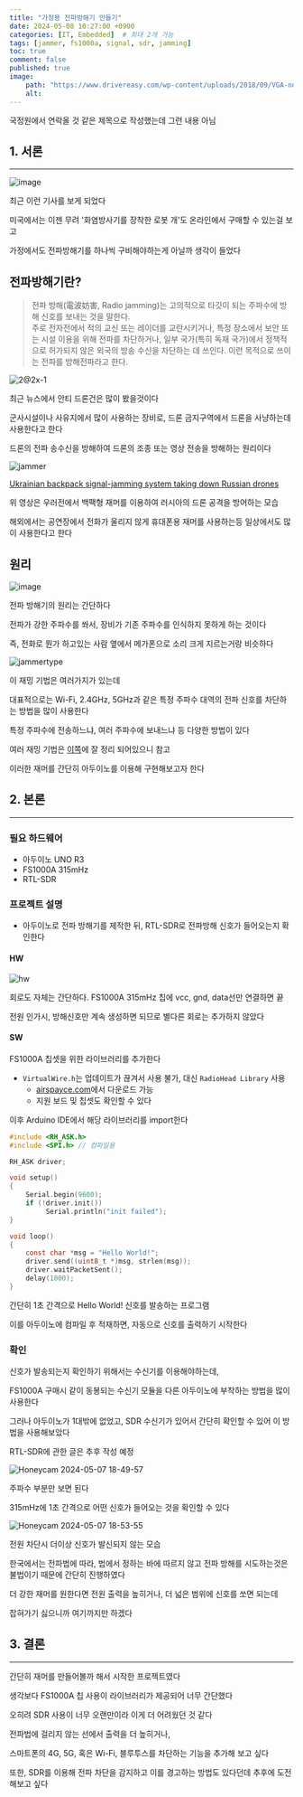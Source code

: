 ```yaml
---
title: "가정용 전파방해기 만들기"
date: 2024-05-08 10:27:00 +0900
categories: [IT, Embedded]  # 최대 2개 가능
tags: [jammer, fs1000a, signal, sdr, jamming]    
toc: true
comment: false
published: true
image:
    path: "https://www.drivereasy.com/wp-content/uploads/2018/09/VGA-no-signal-image.jpg" 
    alt: 
---
```


국정원에서 연락올 것 같은 제목으로 작성했는데 그런 내용 아님

## 1. 서론
---

![image](https://github.com/jinhg0214/jinhg0214.github.io/assets/70011316/f498d94b-3282-4e34-a0d0-0d4c599bf92c)

최근 이런 기사를 보게 되었다

미국에서는 이젠 무려 '화염방사기를 장착한 로봇 개'도 온라인에서 구매할 수 있는걸 보고

가정에서도 전파방해기를 하나씩 구비해야하는게 아닐까 생각이 들었다

## 전파방해기란?

> 전파 방해(電波妨害, Radio jamming)는 고의적으로 타깃이 되는 주파수에 방해 신호를 보내는 것을 말한다.   
 주로 전자전에서 적의 교신 또는 레이더를 교란시키거나, 특정 장소에서 보안 또는 시설 이용을 위해 전파를 차단하거나, 일부 국가(특히 독재 국가)에서 정책적으로 허가되지 않은 외국의 방송 수신을 차단하는 데 쓰인다. 이런 목적으로 쓰이는 전파를 방해전파라고 한다.

![2@2x-1](https://github.com/jinhg0214/jinhg0214.github.io/assets/70011316/14481dd9-c180-4449-ab29-8407d6886928)

최근 뉴스에서 안티 드론건은 많이 봤을것이다

군사시설이나 사유지에서 많이 사용하는 장비로, 드론 금지구역에서 드론을 사냥하는데 사용한다고 한다

드론의 전파 송수신을 방해하여 드론의 조종 또는 영상 전송을 방해하는 원리이다

![jammer](https://github.com/jinhg0214/jinhg0214.github.io/assets/70011316/11ec7f24-7c13-4ba5-88b3-c293d302118d)

[Ukrainian backpack signal-jamming system taking down Russian drones](https://youtu.be/PUsLjG6DU0M?si=-cfe4QQEmhuyA-xM)

위 영상은 우러전에서 백팩형 재머를 이용하여 러시아의 드론 공격을 방어하는 모습

해외에서는 공연장에서 전화가 울리지 않게 휴대폰용 재머를 사용하는등 일상에서도 많이 사용한다고 한다

## 원리

![image](https://github.com/jinhg0214/jinhg0214.github.io/assets/70011316/76b0b50c-e45f-4d93-af3f-0537f3079793)

전파 방해기의 원리는 간단하다

전파가 강한 주파수를 쏴서, 장비가 기존 주파수를 인식하지 못하게 하는 것이다

즉, 전화로 뭔가 하고있는 사람 옆에서 메가폰으로 소리 크게 지르는거랑 비슷하다

![jammertype](https://img.wonderhowto.com/img/36/31/63667600848310/0/use-mdk3-for-advanced-wi-fi-jamming.w1456.jpg)

이 재밍 기법은 여러가지가 있는데

대표적으로는 Wi-Fi, 2.4GHz, 5GHz과 같은 특정 주파수 대역의 전파 신호를 차단하는 방법을 많이 사용한다

특정 주파수에 전송하느냐, 여러 주파수에 보내느냐 등 다양한 방법이 있다

여러 재밍 기법은 [이쪽](https://blog.naver.com/citrain64/100139542892)에 잘 정리 되어있으니 참고


이러한 재머를 간단히 아두이노를 이용해 구현해보고자 한다


## 2. 본론
---
### 필요 하드웨어
- 아두이노 UNO R3
- FS1000A 315mHz
- RTL-SDR

### 프로젝트 설명

- 아두이노로 전파 방해기를 제작한 뒤, RTL-SDR로 전파방해 신호가 들어오는지 확인한다

#### HW 

![hw](https://github.com/jinhg0214/jinhg0214.github.io/assets/70011316/d8b579cd-60f6-4d57-86a0-3fd45f6deec6)

회로도 자체는 간단하다. FS1000A 315mHz 칩에 vcc, gnd, data선만 연결하면 끝

전원 인가시, 방해신호만 계속 생성하면 되므로 별다른 회로는 추가하지 않았다

#### SW 

FS1000A 칩셋을 위한 라이브러리를 추가한다

- `VirtualWire.h`는 업데이트가 끊겨서 사용 불가, 대신 `RadioHead Library` 사용
  - [airspayce.com](https://www.airspayce.com/mikem/arduino/RadioHead/)에서 다운로드 가능
  - 지원 보드 및 칩셋도 확인할 수 있다

이후 Arduino IDE에서 해당 라이브러리를 import한다

```c
#include <RH_ASK.h>
#include <SPI.h> // 컴파일용

RH_ASK driver;

void setup()
{
    Serial.begin(9600);	  
    if (!driver.init())
         Serial.println("init failed");
}

void loop()
{
    const char *msg = "Hello World!";
    driver.send((uint8_t *)msg, strlen(msg));
    driver.waitPacketSent();
    delay(1000);
}
```
간단히 1초 간격으로 Hello World! 신호를 발송하는 프로그램

이를 아두이노에 컴파일 후 적재하면, 자동으로 신호를 출력하기 시작한다

### 확인

신호가 발송되는지 확인하기 위해서는 수신기를 이용해야하는데, 

FS1000A 구매시 같이 동봉되는 수신기 모듈을 다른 아두이노에 부착하는 방법을 많이 사용한다

그러나 아두이노가 1대밖에 없었고, SDR 수신기가 있어서 간단히 확인할 수 있어 이 방법을 사용해보았다

RTL-SDR에 관한 글은 추후 작성 예정

![Honeycam 2024-05-07 18-49-57](https://github.com/jinhg0214/jinhg0214.github.io/assets/70011316/cb55c34e-d438-4cda-b009-721f4c9bb667)

주파수 부분만 보면 된다

315mHz에 1초 간격으로 어떤 신호가 들어오는 것을 확인할 수 있다

![Honeycam 2024-05-07 18-53-55](https://github.com/jinhg0214/jinhg0214.github.io/assets/70011316/4d7c4e37-208a-4d4c-b375-8ed2e5155ce3)

전원 차단시 더이상 신호가 발신되지 않는 모습


한국에서는 전파법에 따라, 법에서 정하는 바에 따르지 않고 전파 방해를 시도하는것은 불법이기 때문에 간단히 진행하였다

더 강한 재머를 원한다면 전원 출력을 높히거나, 더 넓은 범위에 신호를 쏘면 되는데 

잡혀가기 싫으니까 여기까지만 하겠다

## 3. 결론
---
 
간단히 재머를 만들어볼까 해서 시작한 프로젝트였다

생각보다 FS1000A 칩 사용이 라이브러리가 제공되어 너무 간단했다

오히려 SDR 사용이 너무 오랜만이라 이게 더 어려웠던 것 같다

전파법에 걸리지 않는 선에서 출력을 더 높히거나, 

스마트폰의 4G, 5G, 혹은 Wi-Fi, 블루투스를 차단하는 기능을 추가해 보고 싶다

또한, SDR를 이용해 전파 차단을 감지하고 이를 경고하는 방법도 있다던데 추후에 도전해보고 싶다


